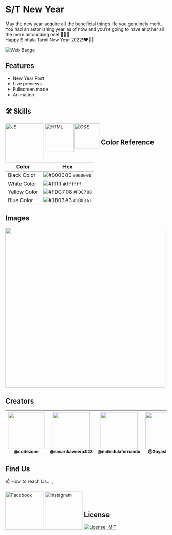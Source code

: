 # S/T New Year

May the new year acquire all the beneficial things life you genuinely merit. You had an astonishing year as of now and you’re going to have another all the more astounding one! 🎉🎇🎆
</br>
Happy Sinhala Tamil New Year 2022!❤️‍🔥✨

![Web Badge](https://img.shields.io/badge/DBroCode-web-orange.svg)

## Features

- New Year Post
- Live previews
- Fullscreen mode
- Animation

## 🛠 Skills

<img align="left" alt="JS" width="120px" src="https://img.shields.io/badge/JavaScript-323330?style=for-the-badge&logo=javascript&logoColor=F7DF1E" />
<img align="left" alt="HTML" width="90px" src="https://img.shields.io/badge/HTML5-E34F26?style=for-the-badge&logo=html5&logoColor=white" />
<img align="left" alt="CSS" width="80px" src="https://img.shields.io/badge/CSS3-1572B6?style=for-the-badge&logo=css3&logoColor=white" />

</br>

## Color Reference

| Color        | Hex                                                                    |
| ------------ | ---------------------------------------------------------------------- |
| Black Color  | ![#000000](https://via.placeholder.com/15/000000/000000.png) `#000000` |
| White Color  | ![#ffffff](https://via.placeholder.com/15/ffffff/ffffff.png) `#ffffff` |
| Yellow Color | ![#FDC708](https://via.placeholder.com/15/FDC708/FDC708.png) `#FDC708` |
| Blue Color   | ![#1B03A3](https://via.placeholder.com/15/1B03A3/1B03A3.png) `#1B03A3` |

## Images

<img width="500px" src="https://github.com/CodeZoneTech/DBroCode/blob/main/Design%2021/IMG/img1.png">

## Creators

| [<img src="https://github.com/CodeZoneTech.png?size=250" width="115"><br><sub>@codezone</sub>](https://github.com/CodeZoneTech) | [<img  src="https://github.com/sasankaweera123.png?size=115" width="115"><br><sub>@sasankaweera123</sub>](https://github.com/sasankaweera123) | [<img  src="https://github.com/nidnidulafernando.png?size=115" width="115"><br><sub>@nidnidulafernando</sub>](https://github.com/nidnidulafernando) | [<img src="https://github.com/Gayashani00.png?size=250" width="115"><br><sub>@Gayashani00</sub>](https://github.com/Gayashani00) |
| :-----------------------------------------------------------------------------------------------------------------------------: | :-------------------------------------------------------------------------------------------------------------------------------------------: | :-------------------------------------------------------------------------------------------------------------------------------------------------: | :------------------------------------------------------------------------------------------------------------------------------: |

## Find Us

📫 How to reach Us... , </br></br>
<a href="https://www.facebook.com/CodeZone-107084475018756/">
<img align="left" alt="Facebook" width="120px" src="https://img.shields.io/badge/Facebook-1877F2?style=for-the-badge&logo=facebook&logoColor=white" />
</a>
<a href="https://www.instagram.com/d_bro_code/">
<img align="left" alt="Instagram" width="120px" src="https://img.shields.io/badge/Instagram-E4405F?style=for-the-badge&logo=instagram&logoColor=white" />
</a>

</br>

## License

[![License: MIT](https://img.shields.io/badge/License-MIT-yellow.svg)](https://opensource.org/licenses/MIT)
